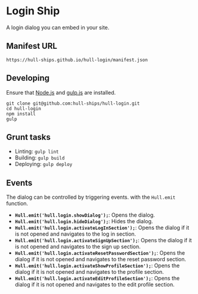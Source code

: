 Login Ship
==========

A login dialog you can embed in your site.

## Manifest URL

```
https://hull-ships.github.io/hull-login/manifest.json
```

## Developing

Ensure that [Node.js](http://nodejs.org) and [gulp.js](http://gulpjs.com) are installed.

```
git clone git@github.com:hull-ships/hull-login.git
cd hull-login
npm install
gulp
```

## Grunt tasks

- Linting: `gulp lint`
- Building: `gulp build`
- Deploying: `gulp deploy`

## Events

The dialog can be controlled by triggering events. with the `Hull.emit` function.

- **`Hull.emit('hull.login.showDialog');`**: Opens the dialog.
- **`Hull.emit('hull.login.hideDialog');`**: Hides the dialog.
- **`Hull.emit('hull.login.activateLogInSection');`**: Opens the dialog if it is not opened and navigates to the log in section.
- **`Hull.emit('hull.login.activateSignUpSection');`**: Opens the dialog if it is not opened and navigates to the sign up section.
- **`Hull.emit('hull.login.activateResetPasswordSection');`**: Opens the dialog if it is not opened and navigates to the reset password section.
- **`Hull.emit('hull.login.activateShowProfileSection');`**: Opens the dialog if it is not opened and navigates to the profile section.
- **`Hull.emit('hull.login.activateEditProfileSection');`**: Opens the dialog if it is not opened and navigates to the edit profile section.
